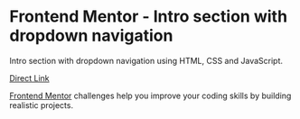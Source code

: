 # Frontend Mentor - Intro section with dropdown navigation

Intro section with dropdown navigation using HTML, CSS and JavaScript.

[Direct Link](https://)

[Frontend Mentor](https://www.frontendmentor.io) challenges help you improve your coding skills by building realistic projects.
